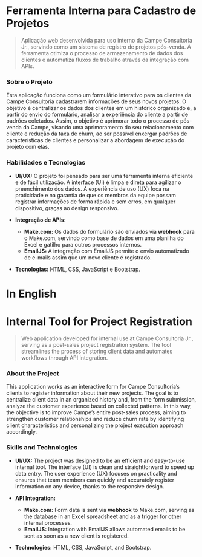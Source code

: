 # Ferramenta Interna para Cadastro de Projetos

> Aplicação web desenvolvida para uso interno da Campe Consultoria Jr., servindo como um sistema de registro de projetos pós-venda. A ferramenta otimiza o processo de armazenamento de dados dos clientes e automatiza fluxos de trabalho através da integração com APIs.

### Sobre o Projeto
Esta aplicação funciona como um formulário interativo para os clientes da Campe Consultoria cadastrarem informações de seus novos projetos. O objetivo é centralizar os dados dos clientes em um histórico organizado e, a partir do envio do formulário, analisar a experiência do cliente a partir de padrões coletados. Assim, o objetivo é aprimorar todo o processo de pós-venda da Campe, visando uma aprimoramento do seu relacionamento com cliente e redução da taxa de churn, ao ser possível enxergar padrões de características de clientes e personalizar a abordagem de execução do projeto com elas.

### Habilidades e Tecnologias

* **UI/UX:** O projeto foi pensado para ser uma ferramenta interna eficiente e de fácil utilização. A interface (UI) é limpa e direta para agilizar o preenchimento dos dados. A experiência de uso (UX) foca na praticidade e na garantia de que os membros da equipe possam registrar informações de forma rápida e sem erros, em qualquer dispositivo, graças ao design responsivo.

* **Integração de APIs:**
    * **Make.com:** Os dados do formulário são enviados via **webhook** para o Make.com, servindo como base de dados em uma planilha do Excel e gatilho para outros processos internos.
    * **EmailJS:** A integração com EmailJS permite o envio automatizado de e-mails assim que um novo cliente é registrado.

* **Tecnologias:** HTML, CSS, JavaScript e Bootstrap.

  
# In English
# Internal Tool for Project Registration

> Web application developed for internal use at Campe Consultoria Jr., serving as a post-sales project registration system. The tool streamlines the process of storing client data and automates workflows through API integration.

### About the Project
This application works as an interactive form for Campe Consultoria’s clients to register information about their new projects. The goal is to centralize client data in an organized history and, from the form submission, analyze the customer experience based on collected patterns. In this way, the objective is to improve Campe’s entire post-sales process, aiming to strengthen customer relationships and reduce churn rate by identifying client characteristics and personalizing the project execution approach accordingly.

### Skills and Technologies

* **UI/UX:** The project was designed to be an efficient and easy-to-use internal tool. The interface (UI) is clean and straightforward to speed up data entry. The user experience (UX) focuses on practicality and ensures that team members can quickly and accurately register information on any device, thanks to the responsive design.

* **API Integration:**
    * **Make.com:** Form data is sent via **webhook** to Make.com, serving as the database in an Excel spreadsheet and as a trigger for other internal processes.
    * **EmailJS:** Integration with EmailJS allows automated emails to be sent as soon as a new client is registered.

* **Technologies:** HTML, CSS, JavaScript, and Bootstrap.

